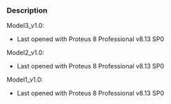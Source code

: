 ### Description

Model3_v1.0:
- Last opened with Proteus 8 Professional v8.13 SP0

Model2_v1.0:
- Last opened with Proteus 8 Professional v8.13 SP0

Model1_v1.0:
- Last opened with Proteus 8 Professional v8.13 SP0